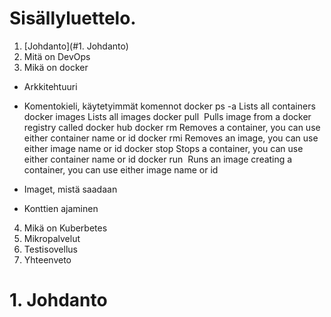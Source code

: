 # Sisällyluettelo.

1. [Johdanto](#1. Johdanto)
2. Mitä on DevOps
3. Mikä on docker
- Arkkitehtuuri
- Komentokieli, käytetyimmät komennot
docker ps -a 	Lists all containers
docker images 	Lists all images
docker pull <image> 	Pulls image from a docker registry called docker hub
docker rm <container-id> 	Removes a container, you can use either container name or id
docker rmi <image-id> 	Removes an image, you can use either image name or id
docker stop <container-id> 	Stops a container, you can use either container name or id
docker run <image> 	Runs an image creating a container, you can use either image name or id
  
- Imaget, mistä saadaan
- Konttien ajaminen


4. Mikä on Kuberbetes
5. Mikropalvelut
6. Testisovellus
7. Yhteenveto

# 1. Johdanto
